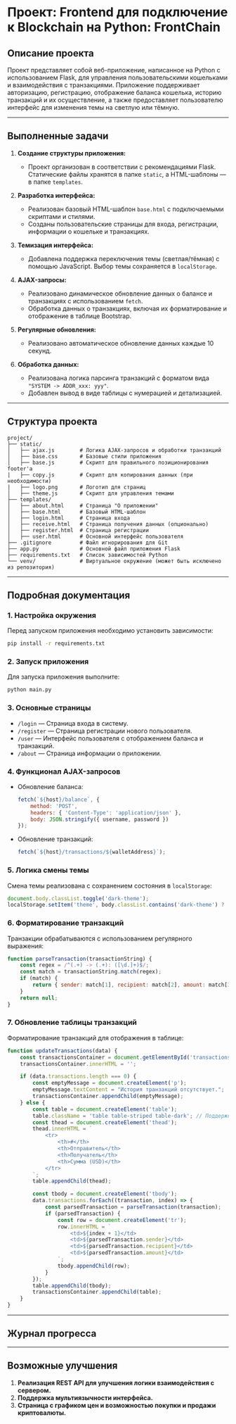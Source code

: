 # Проект: Frontend для подключение к Blockchain на Python: FrontChain

## Описание проекта
Проект представляет собой веб-приложение, написанное на Python с использованием Flask, для управления пользовательскими кошельками и взаимодействия с транзакциями. Приложение поддерживает авторизацию, регистрацию, отображение баланса кошелька, историю транзакций и их осуществление, а также предоставляет пользователю интерфейс для изменения темы на светлую или тёмную.

---

## Выполненные задачи
1. **Создание структуры приложения:**
   - Проект организован в соответствии с рекомендациями Flask. Статические файлы хранятся в папке `static`, а HTML-шаблоны — в папке `templates`.

2. **Разработка интерфейса:**
   - Реализован базовый HTML-шаблон `base.html` с подключаемыми скриптами и стилями.
   - Созданы пользовательские страницы для входа, регистрации, информации о кошельке и транзакциях.

3. **Темизация интерфейса:**
   - Добавлена поддержка переключения темы (светлая/тёмная) с помощью JavaScript. Выбор темы сохраняется в `localStorage`.

4. **AJAX-запросы:**
   - Реализовано динамическое обновление данных о балансе и транзакциях с использованием `fetch`.
   - Обработка данных о транзакциях, включая их форматирование и отображение в таблице Bootstrap.

5. **Регулярные обновления:**
   - Реализовано автоматическое обновление данных каждые 10 секунд.

6. **Обработка данных:**
   - Реализована логика парсинга транзакций с форматом вида `"SYSTEM -> ADDR_xxx: yyy"`.
   - Добавлен вывод в виде таблицы с нумерацией и детализацией.

---

## Структура проекта

```plaintext
project/
├── static/
│   ├── ajax.js        # Логика AJAX-запросов и обработки транзакций
│   ├── base.css       # Базовые стили приложения
│   ├── base.js        # Скрипт для правильного позиционирования footer'а
|   ├── copy.js        # Скрипт для копирования данных (при необходимости)
|   ├── logo.png       # Логотип для страниц
│   ├── theme.js       # Скрипт для управления темами
├── templates/
│   ├── about.html     # Страница "О приложении"
│   ├── base.html      # Базовый HTML-шаблон
│   ├── login.html     # Страница входа
│   ├── receive.html   # Страница получения данных (опционально)
│   ├── register.html  # Страница регистрации
│   ├── user.html      # Основной интерфейс пользователя
├── .gitignore         # Файл игнорирования для Git
├── app.py             # Основной файл приложения Flask
├── requirements.txt   # Список зависимостей Python
└── venv/              # Виртуальное окружение (может быть исключено из репозитория)
```

---

## Подробная документация

### 1. Настройка окружения
Перед запуском приложения необходимо установить зависимости:
```bash
pip install -r requirements.txt
```

### 2. Запуск приложения
Для запуска приложения выполните:
```bash
python main.py
```

### 3. Основные страницы
- `/login` — Страница входа в систему.
- `/register` — Страница регистрации нового пользователя.
- `/user` — Интерфейс пользователя с отображением баланса и транзакций.
- `/about` — Страница информации о приложении.

### 4. Функционал AJAX-запросов
- Обновление баланса:
  ```javascript
  fetch(`${host}/balance`, {
      method: 'POST',
      headers: { 'Content-Type': 'application/json' },
      body: JSON.stringify({ username, password })
  });
  ```
- Обновление транзакций:
  ```javascript
  fetch(`${host}/transactions/${walletAddress}`);
  ```

### 5. Логика смены темы
Смена темы реализована с сохранением состояния в `localStorage`:
```javascript
document.body.classList.toggle('dark-theme');
localStorage.setItem('theme', body.classList.contains('dark-theme') ? 'dark' : 'light');
```

### 6. Форматирование транзакций
Транзакции обрабатываются с использованием регулярного выражения:
```javascript
function parseTransaction(transactionString) {
    const regex = /^(.+) -> (.+): ([\d.]+)$/;
    const match = transactionString.match(regex);
    if (match) {
        return { sender: match[1], recipient: match[2], amount: match[3] };
    }
    return null;
}
```

### 7. Обновление таблицы транзакций
Форматирование транзакций для отображения в таблице:
```javascript
function updateTransactions(data) {
    const transactionsContainer = document.getElementById('transactions-container');
    transactionsContainer.innerHTML = '';

    if (data.transactions.length === 0) {
        const emptyMessage = document.createElement('p');
        emptyMessage.textContent = "История транзакций отсутствует.";
        transactionsContainer.appendChild(emptyMessage);
    } else {
        const table = document.createElement('table');
        table.className = 'table table-striped table-dark'; // Поддержка темы
        const thead = document.createElement('thead');
        thead.innerHTML = `
            <tr>
                <th>#</th>
                <th>Отправитель</th>
                <th>Получатель</th>
                <th>Сумма (USD)</th>
            </tr>
        `;
        table.appendChild(thead);

        const tbody = document.createElement('tbody');
        data.transactions.forEach((transaction, index) => {
            const parsedTransaction = parseTransaction(transaction);
            if (parsedTransaction) {
                const row = document.createElement('tr');
                row.innerHTML = `
                    <td>${index + 1}</td>
                    <td>${parsedTransaction.sender}</td>
                    <td>${parsedTransaction.recipient}</td>
                    <td>${parsedTransaction.amount}</td>
                `;
                tbody.appendChild(row);
            }
        });
        table.appendChild(tbody);
        transactionsContainer.appendChild(table);
    }
}
```
---
## Журнал прогресса

---

## Возможные улучшения
1. **Реализация REST API для улучшения логики взаимодействия с сервером.**
2. **Поддержка мультиязычности интерфейса.**
3. **Страница с графиком цен и возможностью покупки и продажи криптовалюты.**
